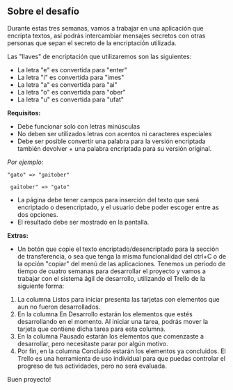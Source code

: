 ## Sobre el desafío

Durante estas tres semanas, vamos a trabajar en una aplicación que encripta textos, así podrás intercambiar mensajes secretos con otras personas que sepan el secreto de la encriptación utilizada.

Las "llaves" de encriptación que utilizaremos son las siguientes:

+ La letra "e" es convertida para "enter"
+ La letra "i" es convertida para "imes"
+ La letra "a" es convertida para "ai"
+ La letra "o" es convertida para "ober"
+ La letra "u" es convertida para "ufat"

**Requisitos:**

+ Debe funcionar solo con letras minúsculas
+ No deben ser utilizados letras con acentos ni caracteres especiales
+ Debe ser posible convertir una palabra para la versión encriptada también devolver + una palabra encriptada para su versión original.

_Por ejemplo:_

`"gato" => "gaitober"`

` gaitober" => "gato"`

+ La página debe tener campos para inserción del texto que será encriptado o desencriptado, y el usuario debe poder escoger entre as dos opciones.
+ El resultado debe ser mostrado en la pantalla.

**Extras:**
+ Un botón que copie el texto encriptado/desencriptado para la sección de transferencia, o sea que tenga la misma funcionalidad del ctrl+C o de la opción "copiar" del menú de las aplicaciones.
Tenemos un periodo de tiempo de cuatro semanas para desarrollar el proyecto y vamos a trabajar con el sistema ágil de desarrollo, utilizando el Trello de la siguiente forma:

1. La columna Listos para iniciar presenta las tarjetas con elementos que aun no fueron desarrollados.
2. En la columna En Desarrollo estarán los elementos que estés desarrollando en el momento. Al iniciar una tarea, podrás mover la tarjeta que contiene dicha tarea para esta columna.
3. En la columna Pausado estarán los elementos que comenzaste a desarrollar, pero necesitaste parar por algún motivo.
4. Por fin, en la columna Concluido estarán los elementos ya concluidos.
El Trello es una herramienta de uso individual para que puedas controlar el progreso de tus actividades, pero no será evaluada.

Buen proyecto!